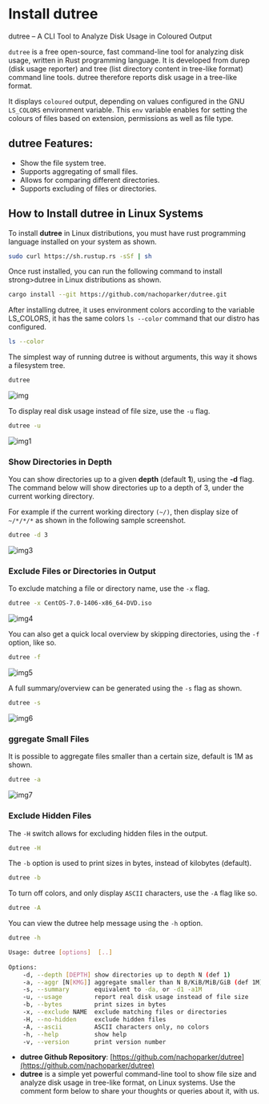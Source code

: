 # Install dutree

dutree – A CLI Tool to Analyze Disk Usage in Coloured Output

`dutree` is a free open-source, fast command-line tool for analyzing disk usage, written in Rust programming language. It is developed from durep (disk usage reporter) and tree (list directory content in tree-like format) command line tools. dutree therefore reports disk usage in a tree-like format.

It displays `coloured` output, depending on values configured in the GNU `LS_COLORS` environment variable. This `env` variable enables for setting the colours of files based on extension, permissions as well as file type.

## dutree Features:

- Show the file system tree.
- Supports aggregating of small files.
- Allows for comparing different directories.
- Supports excluding of files or directories.

## How to Install dutree in Linux Systems

To install **dutree** in Linux distributions, you must have rust programming language installed on your system as shown.


```sh
sudo curl https://sh.rustup.rs -sSf | sh
```

Once rust installed, you can run the following command to install strong>dutree in Linux distributions as shown.

```sh
cargo install --git https://github.com/nachoparker/dutree.git
```

After installing dutree, it uses environment colors according to the variable LS_COLORS, it has the same colors `ls --color` command that our distro has configured.

```sh
ls --color
```

The simplest way of running dutree is without arguments, this way it shows a filesystem tree.

```sh
dutree
```

![img](https://www.tecmint.com/wp-content/uploads/2018/04/Linux-Filesystem-Disk-Usage.png)

To display real disk usage instead of file size, use the `-u` flag.

```sh
dutree -u
```

![img1](https://www.tecmint.com/wp-content/uploads/2018/04/Show-Linux-Disk-Usage.png)

### Show Directories in Depth

You can show directories up to a given **depth** (default **1**), using the **-d** flag. The command below will show directories up to a depth of 3, under the current working directory.

For example if the current working directory `(~/)`, then display size of `~/*/*/*` as shown in the following sample screenshot.

```sh
dutree -d 3
```

![img3](https://www.tecmint.com/wp-content/uploads/2018/04/Show-Directories-in-Depth-Disk-Usage.png)

### Exclude Files or Directories in Output

To exclude matching a file or directory name, use the `-x` flag.

```sh
dutree -x CentOS-7.0-1406-x86_64-DVD.iso
```

![img4](https://www.tecmint.com/wp-content/uploads/2018/04/Exclude-Filename-in-output.png)

You can also get a quick local overview by skipping directories, using the `-f` option, like so.

```sh
dutree -f
```

![img5](https://www.tecmint.com/wp-content/uploads/2018/04/Quick-Overview-by-Skipping-Directories.png)

A full summary/overview can be generated using the `-s` flag as shown.

```sh
dutree -s
```

![img6](https://www.tecmint.com/wp-content/uploads/2018/04/Linux-Disk-Usage-Summary.png)

### ggregate Small Files

It is possible to aggregate files smaller than a certain size, default is 1M as shown.

```sh
dutree -a
```

![img7](https://www.tecmint.com/wp-content/uploads/2018/04/Aggregate-Small-Files.png)

### Exclude Hidden Files

The `-H` switch allows for excluding hidden files in the output.

```sh
dutree -H
```

The `-b` option is used to print sizes in bytes, instead of kilobytes (default).

```sh
dutree -b
```

To turn off colors, and only display `ASCII` characters, use the `-A` flag like so.

```sh
dutree -A
```

You can view the dutree help message using the `-h` option.

```sh
dutree -h

Usage: dutree [options]  [..]
 
Options:
    -d, --depth [DEPTH] show directories up to depth N (def 1)
    -a, --aggr [N[KMG]] aggregate smaller than N B/KiB/MiB/GiB (def 1M)
    -s, --summary       equivalent to -da, or -d1 -a1M
    -u, --usage         report real disk usage instead of file size
    -b, --bytes         print sizes in bytes
    -x, --exclude NAME  exclude matching files or directories
    -H, --no-hidden     exclude hidden files
    -A, --ascii         ASCII characters only, no colors
    -h, --help          show help
    -v, --version       print version number
```

- **dutree Github Repository**: [https://github.com/nachoparker/dutree](https://github.com/nachoparker/dutree)
- **dutree** is a simple yet powerful command-line tool to show file size and analyze disk usage in tree-like format, on Linux systems. Use the comment form below to share your thoughts or queries about it, with us.
